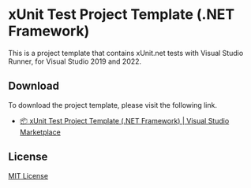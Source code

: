 ﻿# xUnit Test Project Template (.NET Framework)

This is a project template that contains xUnit.net tests with Visual Studio Runner, for Visual Studio 2019 and 2022.

## Download

To download the project template, please visit the following link.

- [📦 xUnit Test Project Template (.NET Framework) | Visual Studio Marketplace](https://marketplace.visualstudio.com/items?itemName=jsakamoto.xUnitTestProjectTemplate&ssr=false)

## License

[MIT License](LICENSE)
